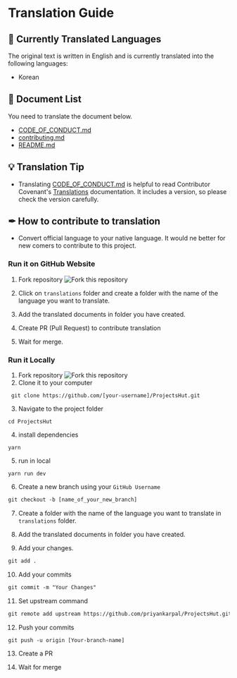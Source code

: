 # Translation Guide

## 📌 Currently Translated Languages

The original text is written in English and is currently translated into the following languages:

- Korean

## 📄 Document List

You need to translate the document below.

- [CODE_OF_CONDUCT.md](https://github.com/priyankarpal/ProjectsHut/blob/main/CODE_OF_CONDUCT.md)
- [contributing.md](https://github.com/priyankarpal/ProjectsHut/blob/main/contributing.md)
- [README.md](https://github.com/priyankarpal/ProjectsHut/blob/main/README.md)

## 💡 Translation Tip

- Translating [CODE_OF_CONDUCT.md](https://github.com/priyankarpal/ProjectsHut/blob/main/CODE_OF_CONDUCT.md) is helpful to read Contributor Covenant's [Translations](https://www.contributor-covenant.org/translations/) documentation. It includes a version, so please check the version carefully.

## ✒ How to contribute to translation

- Convert official language to your native language. It would ne better for new comers to contribute to this project.

### Run it on GitHub Website

1. Fork repository
   ![ Fork this repository](/images/fork.png)
2. Click on `translations` folder and create a folder with the name of the language you want to translate.

3. Add the translated documents in folder you have created.

4. Create PR (Pull Request) to contribute translation

5. Wait for merge.

### Run it Locally

1. Fork repository
   ![ Fork this repository](/images/fork.png)
2. Clone it to your computer

```
 git clone https://github.com/[your-username]/ProjectsHut.git
```

3.  Navigate to the project folder

```
cd ProjectsHut
```

4.  install dependencies

```
yarn
```

5.  run in local

```
yarn run dev
```

6.  Create a new branch using your `GitHub Username`

```diff
git checkout -b [name_of_your_new_branch]
```

7. Create a folder with the name of the language you want to translate in `translations` folder.

8. Add the translated documents in folder you have created.

9. Add your changes.

```diff
git add .
```

10. Add your commits

```diff
git commit -m "Your Changes"
```

11. Set upstream command

```diff
git remote add upstream https://github.com/priyankarpal/ProjectsHut.git
```

12. Push your commits

```diff
git push -u origin [Your-branch-name]
```

13. Create a PR

14. Wait for merge
